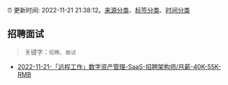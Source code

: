 :alarm_clock: 更新时间: 2022-11-21 21:38:12。[来源分类](../README.md)、[标签分类](../TAGS.md)、[时间分类](../TIMELINE.md)

## 招聘面试


> 关键字：`招聘`、`面试`



- [2022-11-21-「远程工作」数字资产管理-SaaS-招聘架构师/月薪-40K-55K-RMB](https://www.v2ex.com/t/896902) 